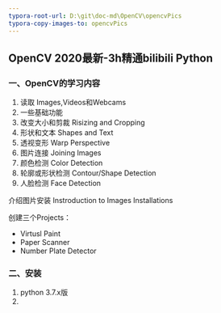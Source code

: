 ```yaml
---
typora-root-url: D:\git\doc-md\OpenCV\opencvPics
typora-copy-images-to: opencvPics
---
```


## OpenCV 2020最新-3h精通bilibili Python



### 一、OpenCV的学习内容

1. 读取 Images,Videos和Webcams
2. 一些基础功能
3. 改变大小和剪裁 Risizing and Cropping
4. 形状和文本 Shapes and Text
5. 透视变形 Warp Perspective
6. 图片连接 Joining Images
7. 颜色检测 Color Detection
8. 轮廓或形状检测 Contour/Shape Detection
9. 人脸检测 Face Detection

介绍图片安装 Instroduction to Images Installations

创建三个Projects：

- Virtusl Paint
- Paper Scanner
- Number Plate Detector

### 二、安装

1. python 3.7.x版
2. 